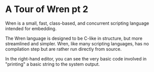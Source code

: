 # A Tour of Wren pt 2
Wren is a small, fast, class-based, and concurrent scripting language intended for embedding.

The Wren language is designed to be C-like in structure, but more streamlined and simpler. Wren, like many scripting languages, has no compilation step but are rather run directly from source.

In the right-hand editor, you can see the very basic code involved in "printing" a basic string to the system output.

